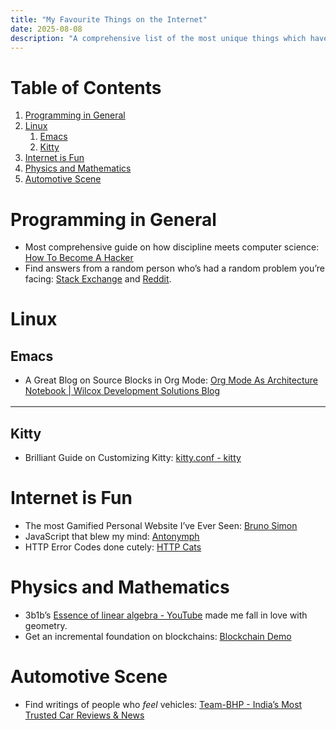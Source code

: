 ```yaml
---
title: "My Favourite Things on the Internet"
date: 2025-08-08
description: "A comprehensive list of the most unique things which have fascinated me on the Internet"
---
```



# Table of Contents

1.  [Programming in General](#org78b5b15)
2.  [Linux](#orgfbb12d1)
    1.  [Emacs](#orgbd56b49)
    2.  [Kitty](#org78806dc)
3.  [Internet is Fun](#orgcefbb93)
4.  [Physics and Mathematics](#org2c63b50)
5.  [Automotive Scene](#orgd82fa9e)


<a id="org78b5b15"></a>

# Programming in General

-   Most comprehensive guide on how discipline meets computer science: [How To Become A Hacker](http://www.catb.org/~esr/faqs/hacker-howto.html)
-   Find answers from a random person who&rsquo;s had a random problem you&rsquo;re facing:
    [Stack Exchange](https://stackexchange.com/) and [Reddit](https://www.reddit.com/).


<a id="orgfbb12d1"></a>

# Linux


<a id="orgbd56b49"></a>

## Emacs

-   A Great Blog on Source Blocks in Org Mode: [Org Mode As Architecture Notebook |
    Wilcox Development Solutions Blog](https://blog.wilcoxd.com/2025/06/14/OrgMode-As-Architecture-Notebook/)

<table border="2" cellspacing="0" cellpadding="6" rules="groups" frame="hsides">


</table>


<a id="org78806dc"></a>

## Kitty

-   Brilliant Guide on Customizing Kitty: [kitty.conf - kitty](https://sw.kovidgoyal.net/kitty/conf/)


<a id="orgcefbb93"></a>

# Internet is Fun

-   The most Gamified Personal Website I&rsquo;ve Ever Seen: [Bruno Simon](https://bruno-simon.com/)
-   JavaScript that blew my mind: [Antonymph](https://lyra.horse/antonymph/)
-   HTTP Error Codes done cutely: [HTTP Cats](https://http.cat/)


<a id="org2c63b50"></a>

# Physics and Mathematics

-   3b1b&rsquo;s [Essence of linear algebra - YouTube](https://www.youtube.com/playlist?list=PLZHQObOWTQDPD3MizzM2xVFitgF8hE_ab) made me fall in love with geometry.
-   Get an incremental foundation on blockchains: [Blockchain Demo](https://andersbrownworth.com/blockchain/hash)


<a id="orgd82fa9e"></a>

# Automotive Scene

-   Find writings of people who *feel* vehicles: [Team-BHP - India&rsquo;s Most Trusted Car
    Reviews & News](https://www.team-bhp.com/)

